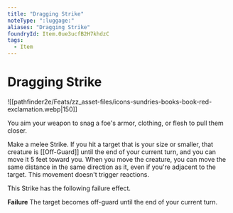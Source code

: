 ```yaml
---
title: "Dragging Strike"
noteType: ":luggage:"
aliases: "Dragging Strike"
foundryId: Item.0ue3ucfB2H7khdzC
tags:
  - Item
---
```


# Dragging Strike
![[pathfinder2e/Feats/zz_asset-files/icons-sundries-books-book-red-exclamation.webp|150]]

You aim your weapon to snag a foe's armor, clothing, or flesh to pull them closer.

Make a melee Strike. If you hit a target that is your size or smaller, that creature is [[Off-Guard]] until the end of your current turn, and you can move it 5 feet toward you. When you move the creature, you can move the same distance in the same direction as it, even if you're adjacent to the target. This movement doesn't trigger reactions.

This Strike has the following failure effect.

**Failure** The target becomes off-guard until the end of your current turn.
